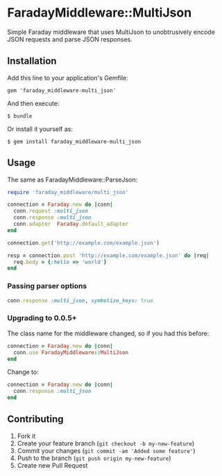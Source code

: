 # FaradayMiddleware::MultiJson

Simple Faraday middleware that uses MultiJson to unobtrusively encode JSON requests and parse JSON responses.

## Installation

Add this line to your application's Gemfile:

    gem 'faraday_middleware-multi_json'

And then execute:

    $ bundle

Or install it yourself as:

    $ gem install faraday_middleware-multi_json

## Usage

The same as FaradayMiddleware::ParseJson:

```ruby
require 'faraday_middleware/multi_json'

connection = Faraday.new do |conn|
  conn.request :multi_json
  conn.response :multi_json
  conn.adapter  Faraday.default_adapter
end

connection.get('http://example.com/example.json')

resp = connection.post 'http://example.com/example.json' do |req|
  req.body = {:hello => 'world'}
end
```

### Passing parser options

```ruby
conn.response :multi_json, symbolize_keys: true
```

### Upgrading to 0.0.5+

The class name for the middleware changed, so if you had this before:

```ruby
connection = Faraday.new do |conn|
  conn.use FaradayMiddleware::MultiJson
end
```
Change to:
```ruby
connection = Faraday.new do |conn|
  conn.response :multi_json
end
```

## Contributing

1. Fork it
2. Create your feature branch (`git checkout -b my-new-feature`)
3. Commit your changes (`git commit -am 'Added some feature'`)
4. Push to the branch (`git push origin my-new-feature`)
5. Create new Pull Request
